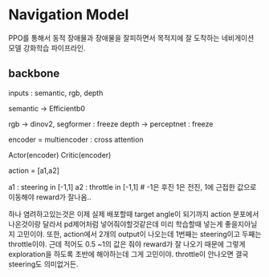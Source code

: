 # Navigation Model 

PPO를 통해서 동적 장애물과 장애물을 잘피하면서 목적지에 잘 도착하는 네비게이션 모델 강화학습 파이프라인.

## backbone

inputs : semantic, rgb, depth 

semantic -> Efficientb0

rgb -> dinov2, segformer : freeze
depth -> perceptnet : freeze

encoder = multiencoder : cross attention

Actor(encoder)
Critic(encoder)

action = [a1,a2] 

a1 : steering in [-1,1]
a2 : throttle in [-1,1] # -1은 후진 1은 전진, 1에 근접한 값으로 이동해야 reward가 잘나옴..


하나 염려하고있는것은 이제 실제 배포할때 target angle이 되기까지 action 분포에서 나온것이랑 달라서 pd제어처럼 넣어줘야할것같은데 미리 학습할때 넣는게 좋을지아닐지 고민이야. 또한, action에서 2개의 output이 나오는데 1번째는 steering이고 두째는 throttle이야. 근데 적어도 0.5 ~1의 값은 줘야 reward가 잘 나오기 때문에 그렇게 exploration을 하도록 초반에 해야하는데 그게 고민이야. throttle이 안나오면 결국 steering도 의미없거든.